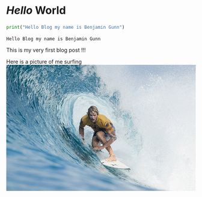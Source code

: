 # *Hello* World

```python
print("Hello Blog my name is Benjamin Gunn")
```

    Hello Blog my name is Benjamin Gunn

This is my very first blog post !!!

Here is a picture of me surfing
![](/images/johnjohnflorence42.jpg "Just kidding it's John John Florence")
